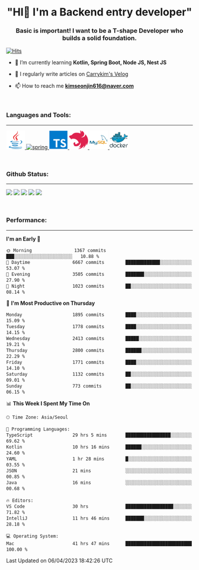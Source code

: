<h1 align="center">"HI👋 I'm a Backend entry developer" </h1>
<h3 align="center">Basic is important! I want to be a T-shape Developer who builds a solid foundation.</h3>

[![Hits](https://hits.seeyoufarm.com/api/count/incr/badge.svg?url=https%3A%2F%2Fgithub.com%2Fgimseonjin&count_bg=%2318BFE5&title_bg=%23555555&icon=ko-fi.svg&icon_color=%23E7E7E7&title=hits&edge_flat=false)](https://hits.seeyoufarm.com)

- 🌱 I’m currently learning **Kotlin, Spring Boot, Node JS, Nest JS**

- 📝 I regularly write articles on [Carrykim's Velog](https://velog.io/@carrykim)

- 📫 How to reach me **kimseonjin616@naver.com**

<br/>

<h3 align="left">Languages and Tools:</h3>

***

<p align="left"> 
 <a href="https://www.java.com" target="_blank" rel="noreferrer"> <img src="https://raw.githubusercontent.com/devicons/devicon/master/icons/java/java-original.svg" alt="java" width="10%" height="10%"/> </a>
 <a href="https://spring.io/" target="_blank" rel="noreferrer"> <img src="https://www.vectorlogo.zone/logos/springio/springio-icon.svg" alt="spring" width="10%" height="10%"/> </a>
  <a href="https://www.typescriptlang.org/" target="_blank" rel="noreferrer"> <img src="https://raw.githubusercontent.com/devicons/devicon/master/icons/typescript/typescript-original.svg" alt="typescript" width="10%" height="10%"/> </a>
<a href="https://nestjs.com/" target="_blank" rel="noreferrer"> <img src="https://raw.githubusercontent.com/devicons/devicon/master/icons/nestjs/nestjs-plain.svg" alt="nestjs" width="10%" height="10%"/> </a> 
<a href="https://www.mysql.com/" target="_blank" rel="noreferrer"> <img src="https://raw.githubusercontent.com/devicons/devicon/master/icons/mysql/mysql-original-wordmark.svg" alt="mysql" width="10%" height="10%"/>  </a>
 <a href="https://www.docker.com/" target="_blank" rel="noreferrer"> <img src="https://raw.githubusercontent.com/devicons/devicon/master/icons/docker/docker-original-wordmark.svg" alt="docker" width="10%" height="10%"/> </a>
 </p>
</p>

<br/>

<h3 align="left">Github Status:</h3>

***

![](http://github-profile-summary-cards.vercel.app/api/cards/profile-details?username=gimseonjin&theme=nord_bright)
![](http://github-profile-summary-cards.vercel.app/api/cards/repos-per-language?username=gimseonjin&theme=nord_bright)
![](http://github-profile-summary-cards.vercel.app/api/cards/most-commit-language?username=gimseonjin&theme=nord_bright)
![](http://github-profile-summary-cards.vercel.app/api/cards/stats?username=gimseonjin&theme=nord_bright)
![](http://github-profile-summary-cards.vercel.app/api/cards/productive-time?username=gimseonjin&theme=nord_bright&utcOffset=8)


<br/>

<h3 align="left">Performance:</h3>

***

<!--START_SECTION:waka-->
**I'm an Early 🐤** 

```text
🌞 Morning                1367 commits        ███░░░░░░░░░░░░░░░░░░░░░░   10.88 % 
🌆 Daytime                6667 commits        █████████████░░░░░░░░░░░░   53.07 % 
🌃 Evening                3505 commits        ███████░░░░░░░░░░░░░░░░░░   27.90 % 
🌙 Night                  1023 commits        ██░░░░░░░░░░░░░░░░░░░░░░░   08.14 % 
```
📅 **I'm Most Productive on Thursday** 

```text
Monday                   1895 commits        ████░░░░░░░░░░░░░░░░░░░░░   15.09 % 
Tuesday                  1778 commits        ████░░░░░░░░░░░░░░░░░░░░░   14.15 % 
Wednesday                2413 commits        █████░░░░░░░░░░░░░░░░░░░░   19.21 % 
Thursday                 2800 commits        ██████░░░░░░░░░░░░░░░░░░░   22.29 % 
Friday                   1771 commits        ████░░░░░░░░░░░░░░░░░░░░░   14.10 % 
Saturday                 1132 commits        ██░░░░░░░░░░░░░░░░░░░░░░░   09.01 % 
Sunday                   773 commits         ██░░░░░░░░░░░░░░░░░░░░░░░   06.15 % 
```


📊 **This Week I Spent My Time On** 

```text
🕑︎ Time Zone: Asia/Seoul

💬 Programming Languages: 
TypeScript               29 hrs 5 mins       █████████████████░░░░░░░░   69.62 % 
Kotlin                   10 hrs 16 mins      ██████░░░░░░░░░░░░░░░░░░░   24.60 % 
YAML                     1 hr 28 mins        █░░░░░░░░░░░░░░░░░░░░░░░░   03.55 % 
JSON                     21 mins             ░░░░░░░░░░░░░░░░░░░░░░░░░   00.85 % 
Java                     16 mins             ░░░░░░░░░░░░░░░░░░░░░░░░░   00.68 % 

🔥 Editors: 
VS Code                  30 hrs              ██████████████████░░░░░░░   71.82 % 
IntelliJ                 11 hrs 46 mins      ███████░░░░░░░░░░░░░░░░░░   28.18 % 

💻 Operating System: 
Mac                      41 hrs 47 mins      █████████████████████████   100.00 % 
```


 Last Updated on 06/04/2023 18:42:26 UTC
<!--END_SECTION:waka-->

<div align="center">
  
